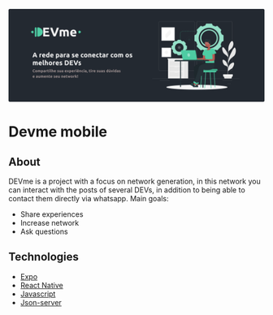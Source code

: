 ![devme](./assets/devMeBanner.png)

# Devme mobile

## About
DEVme is a project with a focus on network generation, in this network you can interact with the posts of several DEVs, in addition to being able to contact them directly via whatsapp.
Main goals:
- Share experiences
- Increase network
- Ask questions

## Technologies
- [Expo](https://expo.io/)
- [React Native](https://reactnative.dev/docs/getting-started)
- [Javascript](https://devdocs.io/javascript/)
- [Json-server](https://github.com/typicode/json-server)
